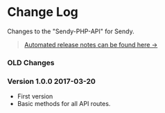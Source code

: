 # Change Log

Changes to the "Sendy-PHP-API" for Sendy.

> [Automated release notes can be found here →](https://github.com/ahmadawais/Sendy-PHP-API/releases)

### OLD Changes

### Version 1.0.0 2017-03-20
- First version
- Basic methods for all API routes.
